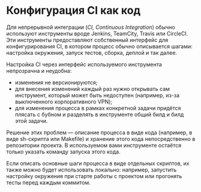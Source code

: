 # Конфигурация CI как код

Для непрерывной интеграции (_CI, Continuous Integration_) обычно используют инструменты вроде Jenkins, TeamCity, Travis или CircleCI. Эти инструменты предоставляют собственный интерфейс для конфигурирования CI, в котором процесс обычно описывается шагами: настройка окружения, запуск тестов, сборка, деплой и так далее.

Настройка CI через интерфейс используемого инструмента непрозрачна и неудобна:

-   изменения не версионируются;
-   для внесения изменений каждый раз нужно открывать сам инструмент, который может быть недоступен (например, из-за выключенного корпоративного VPN);
-   для изменения процесса в рамках конкретной задачи придётся плясать с бубном и разделять в инструменте общий билд и билд этой задачи.

Решение этих проблем — описание процесса в виде кода (например, в виде sh-скрипта или Makefile) и хранение этого кода непосредственно в репозитории проекта. В используемом вами инструменте остаётся только указать команду запуска этого кода.

Если описать основные шаги процесса в виде отдельных скриптов, их также можно будет использовать локально: например, запустить настройку окружения при старте работы с проектом или прогонять тесты перед каждым коммитом.
